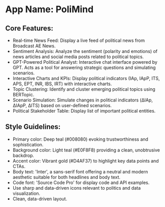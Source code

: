 # **App Name**: PoliMind

## Core Features:

- Real-time News Feed: Display a live feed of political news from Broadcast AE News.
- Sentiment Analysis: Analyze the sentiment (polarity and emotions) of news articles and social media posts related to political topics.
- GPT-Powered Political Analyst: Interactive chat interface powered by GPT. Acts as a tool for answering strategic questions and simulating scenarios.
- Interactive Charts and KPIs: Display political indicators (IAp, IApP, ITS, APS, EPT, INR, IBS, IRT) with interactive charts.
- Topic Clustering: Identify and cluster emerging political topics using BERTopic.
- Scenario Simulation: Simulate changes in political indicators (ΔIAp, ΔIApP, ΔITS) based on user-defined scenarios.
- Political Stakeholder Table: Display list of important political entities.

## Style Guidelines:

- Primary color: Deep teal (#008080) evoking trustworthiness and sophistication.
- Background color: Light teal (#E0F8F8) providing a clean, unobtrusive backdrop.
- Accent color: Vibrant gold (#D4AF37) to highlight key data points and CTAs.
- Body text: 'Inter', a sans-serif font offering a neutral and modern aesthetic suitable for both headlines and body text.
- Code font: 'Source Code Pro' for display code and API examples.
- Use sharp and data-driven icons relevant to politics and data visualization.
- Clean, data-driven layout.